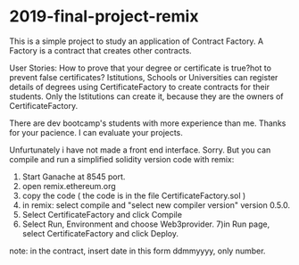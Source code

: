 # 2019-final-project-remix
This is a simple project to study an application of Contract Factory. A Factory is a contract that creates other contracts.

User Stories: How to prove that your degree or certificate is true?hot to prevent false certificates? Istitutions, Schools or Universities can register details of degrees using CertificateFactory to create contracts for their students. Only the Istitutions can create it, because they are the owners of CertificateFactory.

There are dev bootcamp's students with more experience than me. Thanks for your pacience. I can evaluate your projects.

Unfurtunately i have not made a front end interface. Sorry. But you can compile and run a simplified solidity version code with remix: 



1) Start Ganache at 8545 port.
2) open remix.ethereum.org
3) copy the code ( the code is in the file CertificateFactory.sol  )
4) in remix: select compile and "select new compiler version" version 0.5.0. 
5) Select CertificateFactory and click Compile
6) Select Run, Environment and choose Web3provider. 
7)in Run page, select CertificateFactory and click Deploy.

note: in the contract, insert date in this form ddmmyyyy, only number.

